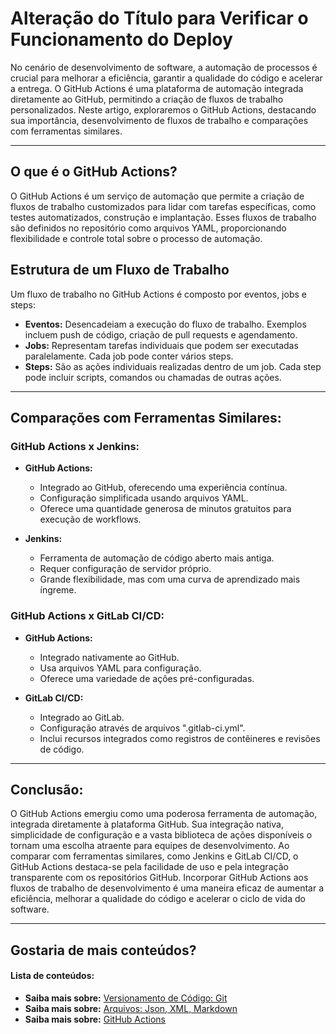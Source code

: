 # Alteração do Título para Verificar o Funcionamento do Deploy

No cenário de desenvolvimento de software, a automação de processos é crucial para melhorar a eficiência, garantir a qualidade do código e acelerar a entrega. O GitHub Actions é uma plataforma de automação integrada diretamente ao GitHub, permitindo a criação de fluxos de trabalho personalizados. Neste artigo, exploraremos o GitHub Actions, destacando sua importância, desenvolvimento de fluxos de trabalho e comparações com ferramentas similares.

***

## O que é o GitHub Actions?

O GitHub Actions é um serviço de automação que permite a criação de fluxos de trabalho customizados para lidar com tarefas específicas, como testes automatizados, construção e implantação. Esses fluxos de trabalho são definidos no repositório como arquivos YAML, proporcionando flexibilidade e controle total sobre o processo de automação.

## Estrutura de um Fluxo de Trabalho

Um fluxo de trabalho no GitHub Actions é composto por eventos, jobs e steps:

* **Eventos:** Desencadeiam a execução do fluxo de trabalho. Exemplos incluem push de código, criação de pull requests e agendamento.
* **Jobs:** Representam tarefas individuais que podem ser executadas paralelamente. Cada job pode conter vários steps.
* **Steps:** São as ações individuais realizadas dentro de um job. Cada step pode incluir scripts, comandos ou chamadas de outras ações.

***

## Comparações com Ferramentas Similares:

### GitHub Actions x Jenkins:

* **GitHub Actions:**
    * Integrado ao GitHub, oferecendo uma experiência contínua.
    * Configuração simplificada usando arquivos YAML.
    * Oferece uma quantidade generosa de minutos gratuitos para execução de workflows.

* **Jenkins:**
    * Ferramenta de automação de código aberto mais antiga.
    * Requer configuração de servidor próprio.
    * Grande flexibilidade, mas com uma curva de aprendizado mais íngreme.

### GitHub Actions x GitLab CI/CD:

* **GitHub Actions:**
    * Integrado nativamente ao GitHub.
    * Usa arquivos YAML para configuração.
    * Oferece uma variedade de ações pré-configuradas.

* **GitLab CI/CD:**
    * Integrado ao GitLab.
    * Configuração através de arquivos ".gitlab-ci.yml".
    * Inclui recursos integrados como registros de contêineres e revisões de código.

***

## Conclusão:

O GitHub Actions emergiu como uma poderosa ferramenta de automação, integrada diretamente à plataforma GitHub. Sua integração nativa, simplicidade de configuração e a vasta biblioteca de ações disponíveis o tornam uma escolha atraente para equipes de desenvolvimento. Ao comparar com ferramentas similares, como Jenkins e GitLab CI/CD, o GitHub Actions destaca-se pela facilidade de uso e pela integração transparente com os repositórios GitHub. Incorporar GitHub Actions aos fluxos de trabalho de desenvolvimento é uma maneira eficaz de aumentar a eficiência, melhorar a qualidade do código e acelerar o ciclo de vida do software.

***

## Gostaria de mais conteúdos?

#### Lista de conteúdos:

- **Saiba mais sobre:** [Versionamento de Código: Git](/)
- **Saiba mais sobre:** [Arquivos: Json, XML, Markdown](/arquivos.html)
- **Saiba mais sobre:** [GitHub Actions](/actions.html)





